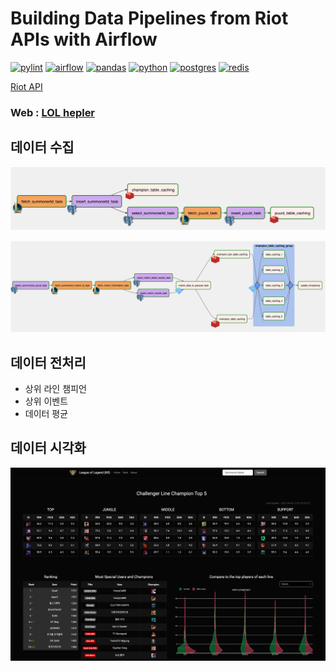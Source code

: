 # Building Data Pipelines from Riot APIs with Airflow

[![pylint](https://img.shields.io/badge/pylint-9.81-brightgreen)]()
[![airflow](https://img.shields.io/badge/airflow-2.5.3-blue)]()
[![pandas](https://img.shields.io/badge/pandas-1.2.0-blue)]()
[![python](https://img.shields.io/badge/python-3.9-blue)]()
[![postgres](https://img.shields.io/badge/postgres-5.4.0-blue)]()
[![redis](https://img.shields.io/badge/redis-4.5.4-red)]()

[Riot API](https://developer.riotgames.com/apis)  


### Web  : [LOL hepler](https://www.lolhepler.com/)

## 데이터 수집
![](image/puuid.png)


![](image/match.png)


## 데이터 전처리
- 상위 라인 챔피언
- 상위 이벤트
- 데이터 평균

## 데이터 시각화
![](image/web.png)